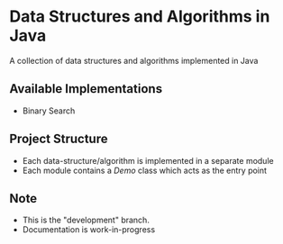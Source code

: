 # Data Structures and Algorithms in Java
A collection of data structures and algorithms implemented in Java

## Available Implementations

- Binary Search

## Project Structure

- Each data-structure/algorithm is implemented in a separate module
- Each module contains a *Demo* class which acts as the entry point


## Note
- This is the "development" branch. 
- Documentation is work-in-progress